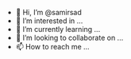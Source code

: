 - 👋 Hi, I’m @samirsad
- 👀 I’m interested in ...
- 🌱 I’m currently learning ...
- 💞️ I’m looking to collaborate on ...
- 📫 How to reach me ...

<!---
samirsad/samirsad is a ✨ special ✨ repository because its `README.md` (this file) appears on your GitHub profile.
You can click the Preview link to take a look at your changes.
--->
